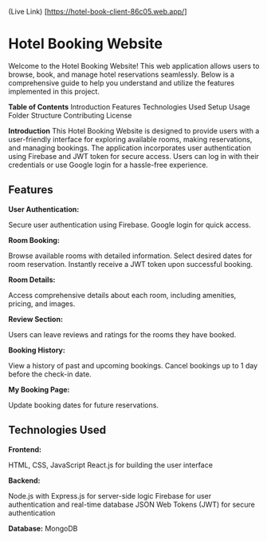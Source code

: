 (Live Link) [https://hotel-book-client-86c05.web.app/]
# Hotel Booking Website
Welcome to the Hotel Booking Website! This web application allows users to browse, book, and manage hotel reservations seamlessly. Below is a comprehensive guide to help you understand and utilize the features implemented in this project.

**Table of Contents**
Introduction
Features
Technologies Used
Setup
Usage
Folder Structure
Contributing
License

**Introduction**
This Hotel Booking Website is designed to provide users with a user-friendly interface for exploring available rooms, making reservations, and managing bookings. The application incorporates user authentication using Firebase and JWT token for secure access. Users can log in with their credentials or use Google login for a hassle-free experience.

## Features

**User Authentication:**

Secure user authentication using Firebase.
Google login for quick access.

**Room Booking:**

Browse available rooms with detailed information.
Select desired dates for room reservation.
Instantly receive a JWT token upon successful booking.

**Room Details:**

Access comprehensive details about each room, including amenities, pricing, and images.

**Review Section:**

Users can leave reviews and ratings for the rooms they have booked.

**Booking History:**

View a history of past and upcoming bookings.
Cancel bookings up to 1 day before the check-in date.

**My Booking Page:**

Update booking dates for future reservations.

## Technologies Used
**Frontend:**

HTML, CSS, JavaScript
React.js for building the user interface

**Backend:**

Node.js with Express.js for server-side logic
Firebase for user authentication and real-time database
JSON Web Tokens (JWT) for secure authentication

**Database:**
MongoDB
